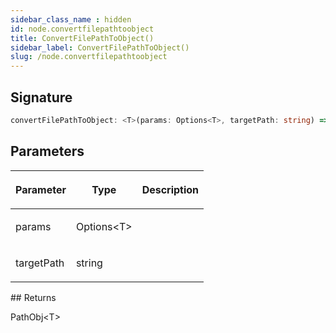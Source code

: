 ```yaml
---
sidebar_class_name : hidden
id: node.convertfilepathtoobject
title: ConvertFilePathToObject()
sidebar_label: ConvertFilePathToObject()
slug: /node.convertfilepathtoobject
---
```






## Signature

```typescript
convertFilePathToObject: <T>(params: Options<T>, targetPath: string) => PathObj<T>
```

## Parameters

<table><thead><tr><th>

Parameter


</th><th>

Type


</th><th>

Description


</th></tr></thead>
<tbody><tr><td>

params


</td><td>

Options&lt;T&gt;


</td><td>


</td></tr>
<tr><td>

targetPath


</td><td>

string


</td><td>


</td></tr>
</tbody></table>
## Returns

PathObj&lt;T&gt;


